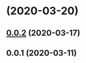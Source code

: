 # [](https://github.com/detective7th/kn/compare/v0.0.2...v) (2020-03-20)



## [0.0.2](https://github.com/detective7th/kn/compare/v0.0.1...v0.0.2) (2020-03-17)



## 0.0.1 (2020-03-11)



